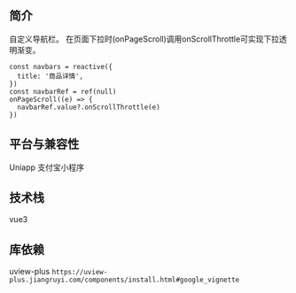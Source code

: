 ## 简介
自定义导航栏。
在页面下拉时(onPageScroll)调用onScrollThrottle可实现下拉透明渐变。
```vue
const navbars = reactive({
  title: '商品详情',
})
const navbarRef = ref(null)
onPageScroll((e) => {
  navbarRef.value?.onScrollThrottle(e)
})

```

## 平台与兼容性
Uniapp 支付宝小程序

## 技术栈
vue3

## 库依赖
uview-plus
`https://uview-plus.jiangruyi.com/components/install.html#google_vignette`


